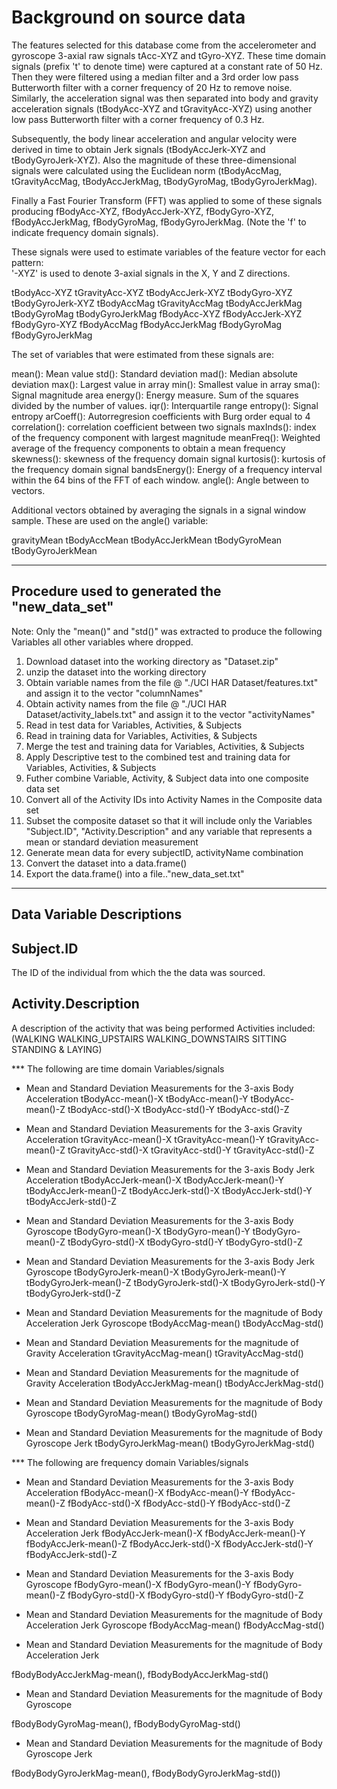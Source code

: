 

Background on source data
==========================

The features selected for this database come from the accelerometer and gyroscope 3-axial raw signals tAcc-XYZ and tGyro-XYZ. These time domain signals (prefix 't' to denote time) were captured at a constant rate of 50 Hz. Then they were filtered using a median filter and a 3rd order low pass Butterworth filter with a corner frequency of 20 Hz to remove noise. Similarly, the acceleration signal was then separated into body and gravity acceleration signals (tBodyAcc-XYZ and tGravityAcc-XYZ) using another low pass Butterworth filter with a corner frequency of 0.3 Hz. 

Subsequently, the body linear acceleration and angular velocity were derived in time to obtain Jerk signals (tBodyAccJerk-XYZ and tBodyGyroJerk-XYZ). Also the magnitude of these three-dimensional signals were calculated using the Euclidean norm (tBodyAccMag, tGravityAccMag, tBodyAccJerkMag, tBodyGyroMag, tBodyGyroJerkMag). 

Finally a Fast Fourier Transform (FFT) was applied to some of these signals producing fBodyAcc-XYZ, fBodyAccJerk-XYZ, fBodyGyro-XYZ, fBodyAccJerkMag, fBodyGyroMag, fBodyGyroJerkMag. (Note the 'f' to indicate frequency domain signals). 

These signals were used to estimate variables of the feature vector for each pattern:  
'-XYZ' is used to denote 3-axial signals in the X, Y and Z directions.

tBodyAcc-XYZ
tGravityAcc-XYZ
tBodyAccJerk-XYZ
tBodyGyro-XYZ
tBodyGyroJerk-XYZ
tBodyAccMag
tGravityAccMag
tBodyAccJerkMag
tBodyGyroMag
tBodyGyroJerkMag
fBodyAcc-XYZ
fBodyAccJerk-XYZ
fBodyGyro-XYZ
fBodyAccMag
fBodyAccJerkMag
fBodyGyroMag
fBodyGyroJerkMag

The set of variables that were estimated from these signals are: 

mean(): Mean value
std(): Standard deviation
mad(): Median absolute deviation 
max(): Largest value in array
min(): Smallest value in array
sma(): Signal magnitude area
energy(): Energy measure. Sum of the squares divided by the number of values. 
iqr(): Interquartile range 
entropy(): Signal entropy
arCoeff(): Autorregresion coefficients with Burg order equal to 4
correlation(): correlation coefficient between two signals
maxInds(): index of the frequency component with largest magnitude
meanFreq(): Weighted average of the frequency components to obtain a mean frequency
skewness(): skewness of the frequency domain signal 
kurtosis(): kurtosis of the frequency domain signal 
bandsEnergy(): Energy of a frequency interval within the 64 bins of the FFT of each window.
angle(): Angle between to vectors.

Additional vectors obtained by averaging the signals in a signal window sample. These are used on the angle() variable:

gravityMean
tBodyAccMean
tBodyAccJerkMean
tBodyGyroMean
tBodyGyroJerkMean

-----------------------------------------------------------------------------------------------------------------------

Procedure used to generated the "new_data_set"
-------------------------------------------------
Note: Only the "mean()" and "std()" was extracted to produce the following Variables all other variables where dropped.

1. Download dataset into the working directory as "Dataset.zip"
2. unzip the dataset into the working directory
3. Obtain variable names from the file @ "./UCI HAR Dataset/features.txt" and assign it to the vector "columnNames"
4. Obtain activity names from the file @ "./UCI HAR Dataset/activity_labels.txt" and assign it to the vector "activityNames"
5. Read in test data for Variables, Activities, & Subjects
6. Read in training data for Variables, Activities, & Subjects
7. Merge the test and training data for Variables, Activities, & Subjects
8. Apply Descriptive test to the combined test and training data for Variables, Activities, & Subjects
9. Futher combine Variable, Activity, & Subject data into one composite data set
10. Convert all of the Activity IDs into Activity Names in the Composite data set
11. Subset the composite dataset so that it will include only the Variables "Subject.ID", "Activity.Description" and any variable that represents a mean or standard deviation measurement
12. Generate mean data for every subjectID, activityName combination
13. Convert the dataset into a data.frame()
14. Export the data.frame() into a file.."new_data_set.txt"


-----------------------------------------------------------------------------------------------------------------------



Data Variable Descriptions
---------------------------

Subject.ID
----------
The ID of the individual from which the the data was sourced.


Activity.Description
--------------------
A description of the activity that was being performed
Activities included: (WALKING WALKING_UPSTAIRS WALKING_DOWNSTAIRS SITTING STANDING & LAYING)


*** The following are time domain Variables/signals

* Mean and Standard Deviation Measurements for the 3-axis Body Acceleration
tBodyAcc-mean()-X
tBodyAcc-mean()-Y
tBodyAcc-mean()-Z
tBodyAcc-std()-X
tBodyAcc-std()-Y
tBodyAcc-std()-Z
                        
* Mean and Standard Deviation Measurements for the 3-axis Gravity Acceleration
tGravityAcc-mean()-X
tGravityAcc-mean()-Y
tGravityAcc-mean()-Z
tGravityAcc-std()-X
tGravityAcc-std()-Y
tGravityAcc-std()-Z

* Mean and Standard Deviation Measurements for the 3-axis Body Jerk Acceleration
tBodyAccJerk-mean()-X
tBodyAccJerk-mean()-Y
tBodyAccJerk-mean()-Z
tBodyAccJerk-std()-X
tBodyAccJerk-std()-Y
tBodyAccJerk-std()-Z

* Mean and Standard Deviation Measurements for the 3-axis Body Gyroscope
tBodyGyro-mean()-X
tBodyGyro-mean()-Y
tBodyGyro-mean()-Z
tBodyGyro-std()-X
tBodyGyro-std()-Y
tBodyGyro-std()-Z

* Mean and Standard Deviation Measurements for the 3-axis Body Jerk Gyroscope
tBodyGyroJerk-mean()-X
tBodyGyroJerk-mean()-Y
tBodyGyroJerk-mean()-Z
tBodyGyroJerk-std()-X
tBodyGyroJerk-std()-Y
tBodyGyroJerk-std()-Z

* Mean and Standard Deviation Measurements for the magnitude of Body Acceleration Jerk Gyroscope
tBodyAccMag-mean()
tBodyAccMag-std()

* Mean and Standard Deviation Measurements for the magnitude of Gravity Acceleration
tGravityAccMag-mean()
tGravityAccMag-std()

* Mean and Standard Deviation Measurements for the magnitude of Gravity Acceleration
tBodyAccJerkMag-mean()
tBodyAccJerkMag-std()

* Mean and Standard Deviation Measurements for the magnitude of Body Gyroscope
tBodyGyroMag-mean()
tBodyGyroMag-std()

* Mean and Standard Deviation Measurements for the magnitude of Body Gyroscope Jerk
tBodyGyroJerkMag-mean()
tBodyGyroJerkMag-std()

*** The following are frequency domain Variables/signals

* Mean and Standard Deviation Measurements for the 3-axis Body Acceleration
fBodyAcc-mean()-X
fBodyAcc-mean()-Y
fBodyAcc-mean()-Z
fBodyAcc-std()-X
fBodyAcc-std()-Y 
fBodyAcc-std()-Z

* Mean and Standard Deviation Measurements for the 3-axis Body Acceleration Jerk
fBodyAccJerk-mean()-X
fBodyAccJerk-mean()-Y
fBodyAccJerk-mean()-Z
fBodyAccJerk-std()-X
fBodyAccJerk-std()-Y
fBodyAccJerk-std()-Z

* Mean and Standard Deviation Measurements for the 3-axis Body Gyroscope
fBodyGyro-mean()-X
fBodyGyro-mean()-Y
fBodyGyro-mean()-Z
fBodyGyro-std()-X
fBodyGyro-std()-Y
fBodyGyro-std()-Z

* Mean and Standard Deviation Measurements for the magnitude of Body Acceleration Jerk Gyroscope
fBodyAccMag-mean()
fBodyAccMag-std()

* Mean and Standard Deviation Measurements for the magnitude of Body Acceleration Jerk

fBodyBodyAccJerkMag-mean(),
fBodyBodyAccJerkMag-std()

* Mean and Standard Deviation Measurements for the magnitude of Body Gyroscope

fBodyBodyGyroMag-mean(),
fBodyBodyGyroMag-std()

* Mean and Standard Deviation Measurements for the magnitude of Body Gyroscope Jerk

fBodyBodyGyroJerkMag-mean(),
fBodyBodyGyroJerkMag-std())
